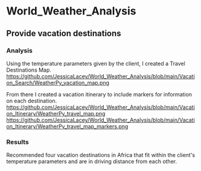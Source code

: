 # World_Weather_Analysis

## Provide vacation destinations

### Analysis
Using the temperature parameters given by the client, I created a Travel Destinations Map.
https://github.com/JessicaLacey/World_Weather_Analysis/blob/main/Vacation_Search/WeatherPy_vacation_map.png

From there I created a vacation itinerary to include markers for information on each destination.
https://github.com/JessicaLacey/World_Weather_Analysis/blob/main/Vacation_Itinerary/WeatherPy_travel_map.png
https://github.com/JessicaLacey/World_Weather_Analysis/blob/main/Vacation_Itinerary/WeatherPy_travel_map_markers.png

### Results
Recommended four vacation destinations in Africa that fit within the client's temperature parameters and are in driving distance from each other.
